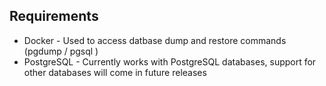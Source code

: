 ## Requirements

- Docker - Used to access datbase dump and restore commands (pgdump / pgsql )
- PostgreSQL - Currently works with PostgreSQL databases, support for other databases will come in future releases